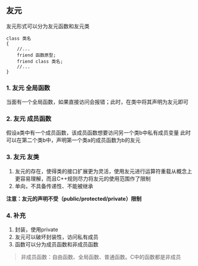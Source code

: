 ## 友元
友元形式可以分为友元函数和友元类
```
class 类名
{
    //...
    friend 函数原型;
    friend class 类名;
    //...
}
```

### 1. 友元 全局函数
当面有一个全局函数，如果直接访问会报错；此时，在类中将其声明为友元即可

### 2. 友元 成员函数
假设a类中有一个成员函数，该成员函数想要访问另一个类b中私有成员变量
此时可以在第二个类b中，声明第一个类a的成员函数为b的友元

### 3. 友元 友类
1. 友元的存在，使得类的接口扩展更为灵活，使用友元进行运算符重载从概念上更容易理解，而且C++规则尽力将友元的使用范围作了限制
2. 单向，不具备传递性、不能被继承

**注意：友元的声明不受（public/protected/private）限制** 

### 4. 补充
1. 封装，使用private
2. 友元可以破坏封装性，访问私有成员
3. 函数可以分为成员函数和非成员函数

>非成员函数：自由函数、全局函数、普通函数。C中的函数都是非成员